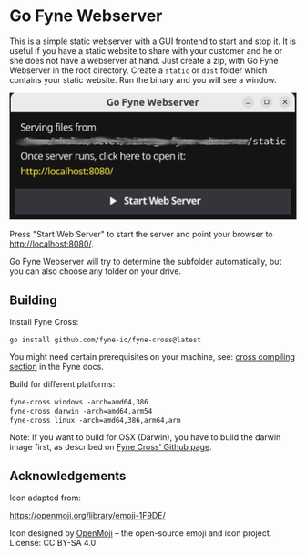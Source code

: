 # Go Fyne Webserver

This is a simple static webserver with a GUI frontend to start and stop it. It is useful if you have a static website
to share with your customer and he or she does not have a webserver at hand. Just create a zip, with Go Fyne Webserver
in the root directory. Create a `static` or `dist` folder which contains your static website. Run the binary and you
will see a window.

![Ubuntu](doc/FyneUbuntu.png)

Press "Start Web Server" to start the server and point your browser to [http://localhost:8080/](http://localhost:8080/).

Go Fyne Webserver will try to determine the subfolder automatically, but you can also choose any folder on your drive. 


## Building

Install Fyne Cross:

```shell
go install github.com/fyne-io/fyne-cross@latest
```

You might need certain prerequisites on your machine, see:
[cross compiling section](https://developer.fyne.io/started/cross-compiling#compiling-from-a-development-computer) in
the Fyne docs.

Build for different platforms:

```shell
fyne-cross windows -arch=amd64,386
fyne-cross darwin -arch=amd64,arm54
fyne-cross linux -arch=amd64,386,arm64,arm
```

Note: If you want to build for OSX (Darwin), you have to build the darwin image first, as described on
[Fyne Cross' Github page](https://github.com/fyne-io/fyne-cross).


## Acknowledgements

Icon adapted from:

https://openmoji.org/library/emoji-1F9DE/

Icon designed by [OpenMoji](https://openmoji.org/) – the open-source emoji and icon project. License: CC BY-SA 4.0
